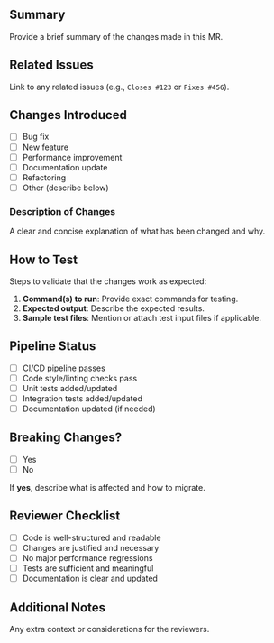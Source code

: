 ## **Summary**
Provide a brief summary of the changes made in this MR.

## **Related Issues**
Link to any related issues (e.g., `Closes #123` or `Fixes #456`).

## **Changes Introduced**
- [ ] Bug fix  
- [ ] New feature  
- [ ] Performance improvement  
- [ ] Documentation update  
- [ ] Refactoring  
- [ ] Other (describe below)

### **Description of Changes**
A clear and concise explanation of what has been changed and why.

## **How to Test**
Steps to validate that the changes work as expected:
1. **Command(s) to run**: Provide exact commands for testing.
2. **Expected output**: Describe the expected results.
3. **Sample test files**: Mention or attach test input files if applicable.

## **Pipeline Status**
- [ ] CI/CD pipeline passes  
- [ ] Code style/linting checks pass  
- [ ] Unit tests added/updated  
- [ ] Integration tests added/updated  
- [ ] Documentation updated (if needed)  

## **Breaking Changes?**
- [ ] Yes  
- [ ] No  

If **yes**, describe what is affected and how to migrate.

## **Reviewer Checklist**
- [ ] Code is well-structured and readable  
- [ ] Changes are justified and necessary  
- [ ] No major performance regressions  
- [ ] Tests are sufficient and meaningful  
- [ ] Documentation is clear and updated  

## **Additional Notes**
Any extra context or considerations for the reviewers.
